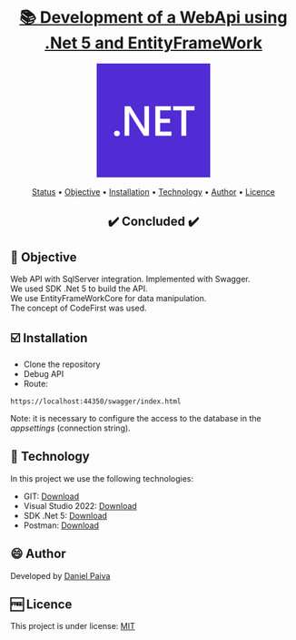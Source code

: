 <h1 align="center">
<a href="https://github.com/danhpaiva/webapi-my-car-net-5">📚 Development of a WebApi using .Net 5 and EntityFrameWork</a>
</h1>

<p align="center">
  <a href="#">
    <img src="src\logo.png" width="200" alt="Web Api .Net">
  </a>
</p>

<p align="center">
 <a href="#status">Status</a> • 
 <a href="#objective">Objective</a> •
 <a href="#installation">Installation</a> • 
 <a href="#technology">Technology</a> • 
 <a href="#author">Author</a> • 
 <a href="#licence">Licence</a>
</p>

<h2 align="center" id=status> 
	✔️ Concluded ✔️
</h2>

<h2 id=objective>📜 Objective</h2>

Web API with SqlServer integration. Implemented with Swagger.<br>
We used SDK .Net 5 to build the API.<br>
We use EntityFrameWorkCore for data manipulation.<br>
The concept of CodeFirst was used.

<h2 id=installation>☑️ Installation</h2>

- Clone the repository
- Debug API
- Route:

~~~
https://localhost:44350/swagger/index.html
~~~

Note: it is necessary to configure the access to the database in the <i>appsettings</i> (connection string).

<h2 id=technology>🧰 Technology</h2>

In this project we use the following technologies:

- GIT: <a href="https://git-scm.com/downloads">Download</a>
- Visual Studio 2022: <a href="https://visualstudio.microsoft.com/pt-br/downloads/">Download</a>
- SDK .Net 5: <a href="https://dotnet.microsoft.com/en-us/download">Download</a>
- Postman: <a href="https://www.postman.com/downloads/">Download</a>
  
<h2 id=author>😄 Author</h2>
Developed by <a href="https://www.linkedin.com/in/danhpaiva/">Daniel Paiva</a>

<h2 id=licence>🆓 Licence</h2>
This project is under license: <a href="https://github.com/danhpaiva/webapi-my-car-net-5/blob/main/LICENSE">MIT</a>
